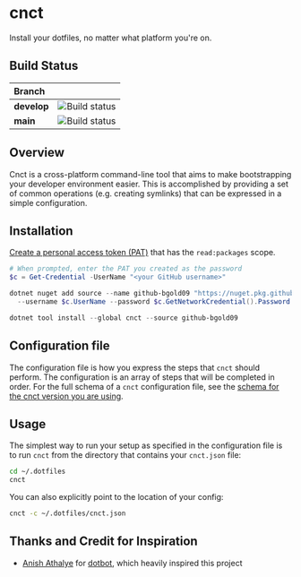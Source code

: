 # cnct

Install your dotfiles, no matter what platform you're on.

## Build Status

| Branch       |                             |
|:-------------|:----------------------------|
| **develop**  | ![Build status][ci-develop] |
| **main**     | ![Build status][ci-main]    |

## Overview

Cnct is a cross-platform command-line tool that aims to make bootstrapping your developer environment
easier. This is accomplished by providing a set of common operations (e.g. creating symlinks) that can
be expressed in a simple configuration.

## Installation

[Create a personal access token (PAT)][create-pat] that has the `read:packages` scope.

```powershell
# When prompted, enter the PAT you created as the password
$c = Get-Credential -UserName "<your GitHub username>"

dotnet nuget add source --name github-bgold09 "https://nuget.pkg.github.com/bgold09/index.json" `
  --username $c.UserName --password $c.GetNetworkCredential().Password

dotnet tool install --global cnct --source github-bgold09 
```

## Configuration file

The configuration file is how you express the steps that `cnct` should perform. The configuration is an
array of steps that will be completed in order. For the full schema of a `cnct` configuration file, see
the [schema for the cnct version you are using](schema).

## Usage

The simplest way to run your setup as specified in the configuration file is to run `cnct` from the
directory that contains your `cnct.json` file:

```sh
cd ~/.dotfiles
cnct
```

You can also explicitly point to the location of your config:

```sh
cnct -c ~/.dotfiles/cnct.json
```

## Thanks and Credit for Inspiration

* [Anish Athalye](https://github.com/anishathalye) for [dotbot](https://github.com/anishathalye/dotbot),
  which heavily inspired this project

[create-pat]: https://docs.github.com/en/github/authenticating-to-github/keeping-your-account-and-data-secure/creating-a-personal-access-token
[ci-develop]: https://github.com/bgold09/cnct-net/actions/workflows/actions-main.yml/badge.svg?branch=develop
[ci-main]: https://github.com/bgold09/cnct-net/actions/workflows/actions-main.yml/badge.svg?branch=main

